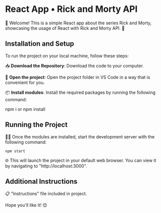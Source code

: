 # React App • Rick and Morty API  

🌟 Welcome! This is a simple React app about the series Rick and Morty,  showcasing the usage of React with Rick and Morty API. 🌟

## Installation and Setup

To run the project on your local machine, follow these steps:

📥 **Download the Repository**: Download the code to your computer.

📂 **Open the project**: Open the project folder in VS Code in a way that is convenient for you.

📦 **Install modules**: Install the required packages by running the following command: 

npm i
or
npm install

## Running the Project

🏃🏻 Once the modules are installed, start the development server with the following command:

```
npm start
```

🌐 This will launch the project in your default web browser. You can view it by navigating to "http://localhost:3000".

## Additional Instructions

📋 "Instructions" file included in project.


Hope you'll like it! 😊
